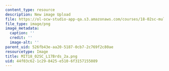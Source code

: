 ```yaml
---
content_type: resource
description: New image Upload
file: https://ol-ocw-studio-app-qa.s3.amazonaws.com/courses/18-02sc-multivariable-calculus-fall-2010/44f03c621c298425e5106f3157155089_MIT18_02SC_L17Brds_2a.png
file_type: image/png
image_metadata:
  caption: ''
  credit: ''
  image-alt: ''
parent_uid: 526fb43e-aa20-5187-0cb7-2c769f2c80ae
resourcetype: Image
title: MIT18_02SC_L17Brds_2a.png
uid: 44f03c62-1c29-8425-e510-6f3157155089
---
```

